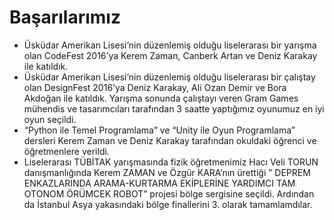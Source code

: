 # Başarılarımız

- Üsküdar Amerikan Lisesi’nin düzenlemiş olduğu liselerarası bir yarışma olan CodeFest 2016’ya Kerem Zaman, Canberk Artan ve Deniz Karakay ile katıldık.
- Üsküdar Amerikan Lisesi’nin düzenlemiş olduğu liselerarası bir çalıştay olan DesignFest 2016’ya Deniz Karakay, Ali Ozan Demir ve Bora Akdoğan ile katıldık. Yarışma sonunda çalıştayı veren Gram Games mühendis ve tasarımcıları tarafından 3 saatte yaptığımız oyunumuz en iyi oyun seçildi. 
- “Python ile Temel Programlama” ve “Unity ile Oyun Programlama” dersleri Kerem Zaman ve Deniz Karakay tarafından okuldaki öğrenci ve öğretmenlere verildi.
- Liselerarası TÜBİTAK yarışmasında fizik öğretmenimiz Hacı Veli TORUN danışmanlığında Kerem ZAMAN ve Özgür KARA’nın ürettiği ” DEPREM ENKAZLARINDA ARAMA-KURTARMA EKİPLERİNE YARDIMCI TAM OTONOM ÖRÜMCEK ROBOT” projesi bölge sergisine seçildi. Ardından da İstanbul Asya yakasındaki bölge finallerini 3. olarak tamamlamdılar.
